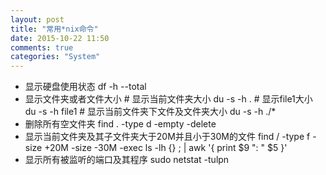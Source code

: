 ```yaml
---
layout: post
title: "常用*nix命令"
date: 2015-10-22 11:50
comments: true
categories: "System"
---
```

* 显示硬盘使用状态
      df -h --total
* 显示文件夹或者文件大小
      # 显示当前文件夹大小
      du -s -h .
      # 显示file1大小
      du -s -h file1
      # 显示当前文件夹下文件及文件夹大小
      du -s -h ./*
* 删除所有空文件夹
      find . -type d -empty -delete
* 显示当前文件夹及其子文件夹大于20M并且小于30M的文件
      find / -type f -size +20M -size -30M -exec ls -lh {} \; | awk '{ print $9 ": " $5 }'
* 显示所有被监听的端口及其程序
      sudo netstat -tulpn
